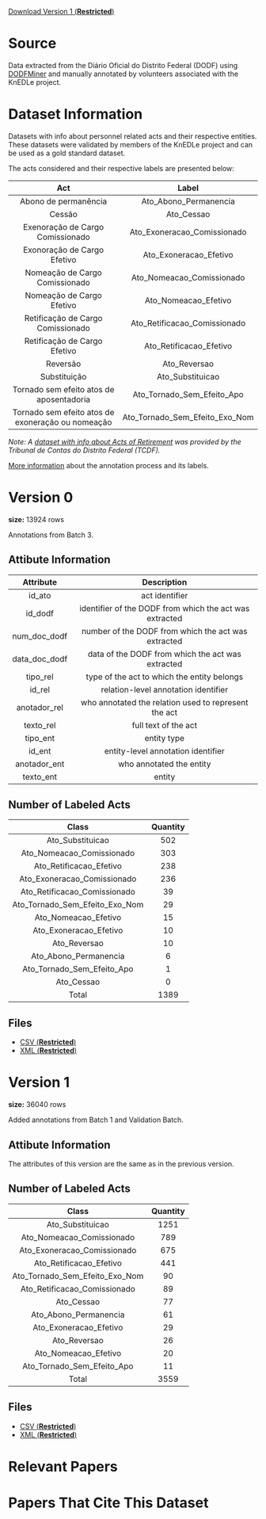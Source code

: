 


[Download Version 1 (**Restricted**) ](https://drive.google.com/file/d/1zxM1tDKoNPXgu9z7qdT_m3w5QDFUe1L4/view?usp=sharing)




# Source

Data extracted from the Diário Oficial do Distrito Federal (DODF) using [DODFMiner](https://dodfminer.readthedocs.io/) and manually annotated by volunteers associated with the KnEDLe project.

# Dataset Information

Datasets with info about personnel related acts and their respective entities. These datasets were validated by members of the KnEDLe project and can be used as a gold standard dataset.

The acts considered and their respective labels are presented below:

|    Act  | Label | 
|:-------------:|:-------------------:|
| Abono de permanência             | Ato_Abono_Permanencia|
|Cessão                            | Ato_Cessao|
|Exenoração de Cargo Comissionado  | Ato_Exoneracao_Comissionado|
|Exonoração de Cargo Efetivo       | Ato_Exoneracao_Efetivo|
|Nomeação de Cargo Comissionado    | Ato_Nomeacao_Comissionado|
|Nomeação de Cargo Efetivo         | Ato_Nomeacao_Efetivo|
|Retificação de Cargo Comissionado | Ato_Retificacao_Comissionado|
|Retificação de Cargo Efetivo      | Ato_Retificacao_Efetivo|
|Reversão                          | Ato_Reversao    |
|Substituição                      | Ato_Substituicao|
|Tornado sem efeito atos de aposentadoria | Ato_Tornado_Sem_Efeito_Apo|
|Tornado sem efeito atos de exoneração ou nomeação | Ato_Tornado_Sem_Efeito_Exo_Nom|

*Note: A [dataset with info about Acts of Retirement](https://github.com/UnB-KnEDLe/datasets/blob/master/atos_aposentadoria.md) was provided by the Tribunal de Contas do Distrito Federal (TCDF).*

[More information](https://github.com/UnB-KnEDLe/tutorial_annotation_teamtat) about the annotation process and its labels.

# Version 0
**size:** 13924 rows

Annotations from Batch 3. 

## Attibute Information 

|    Attribute  | Description | 
|:-------------:|:-------------------:|
|id_ato         | act identifier |
|id_dodf        | identifier of the DODF from which the act was extracted |
|num_doc_dodf   | number of the DODF from which the act was extracted |
|data_doc_dodf  | data of the DODF from which the act was extracted |
|tipo_rel       | type of the act to which the entity belongs|
|id_rel         | relation-level annotation identifier |
|anotador_rel   | who annotated the relation used to represent the act|
|texto_rel      | full text of the act |
|tipo_ent       |entity type |
|id_ent         | entity-level annotation identifier |
|anotador_ent   | who annotated the entity |
|texto_ent      | entity |

## Number of Labeled Acts

|    Class                       | Quantity | 
|:------------------------------:|:----:|
|Ato_Substituicao                |   502|
|Ato_Nomeacao_Comissionado       |   303|
|Ato_Retificacao_Efetivo         |   238|
|Ato_Exoneracao_Comissionado     |   236|
|Ato_Retificacao_Comissionado    |    39|
|Ato_Tornado_Sem_Efeito_Exo_Nom  |    29|
|Ato_Nomeacao_Efetivo            |    15|
|Ato_Exoneracao_Efetivo          |    10|
|Ato_Reversao                    |    10|
|Ato_Abono_Permanencia           |     6|
|Ato_Tornado_Sem_Efeito_Apo      |     1|
|Ato_Cessao                      |     0|
|Total                           |  1389|

## Files
- [CSV (**Restricted**) ](https://drive.google.com/file/d/1zxM1tDKoNPXgu9z7qdT_m3w5QDFUe1L4/view?usp=sharing)
- [XML (**Restricted**) ](https://drive.google.com/drive/folders/1Ih6YfXn2CnnmBMxXoycS8beihJvIzJZz?usp=sharing)

# Version 1
**size:** 36040 rows

Added annotations from Batch 1 and Validation Batch.

## Attibute Information 

The attributes of this version are the same as in the previous version.

## Number of Labeled Acts

|    Class                       | Quantity | 
|:------------------------------:|:----:|
|Ato_Substituicao                |  1251|
|Ato_Nomeacao_Comissionado       |   789|
|Ato_Exoneracao_Comissionado     |   675|
|Ato_Retificacao_Efetivo         |   441|
|Ato_Tornado_Sem_Efeito_Exo_Nom  |    90|
|Ato_Retificacao_Comissionado    |    89|
|Ato_Cessao                      |    77|
|Ato_Abono_Permanencia           |    61|
|Ato_Exoneracao_Efetivo          |    29|
|Ato_Reversao                    |    26|
|Ato_Nomeacao_Efetivo            |    20|
|Ato_Tornado_Sem_Efeito_Apo      |    11|
|Total                           |  3559|

## Files
- [CSV (**Restricted**) ](https://drive.google.com/file/d/1CyYlpewhdN7SRAZSCrtQQDIuItQdognA/view?usp=sharing)
- [XML (**Restricted**) ](https://drive.google.com/drive/folders/1eBhiA2apOmoYHQ54L_7g5a20pFlbnY1I?usp=sharing)

# Relevant Papers

# Papers That Cite This Dataset
